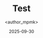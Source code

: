 ---
title: Test
date: 2025-09-30
categories: [2-Networking, 4Net-Cheatsheet]
tags: [networking, services]
author: <author_mpmk>
---